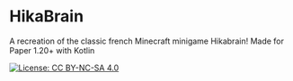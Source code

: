 # HikaBrain
A recreation of the classic french Minecraft minigame Hikabrain! Made for Paper 1.20+ with Kotlin

[![License: CC BY-NC-SA 4.0](https://img.shields.io/badge/License-CC%20BY--NC--SA%204.0-lightgrey.svg)](https://creativecommons.org/licenses/by-nc-sa/4.0/)


